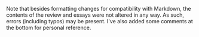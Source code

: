 Note that besides formatting changes for compatibility with Markdown, the contents of the review and essays were not altered in any way. As such, errors (including typos) may be present. I've also added some comments at the bottom for personal reference.

